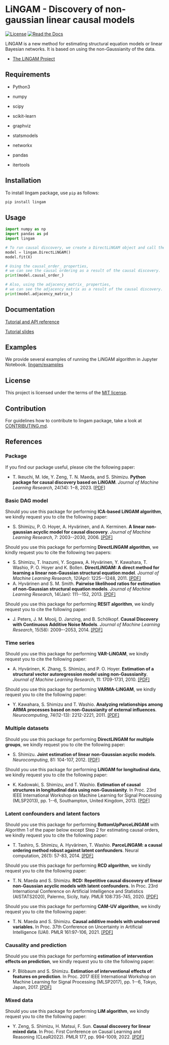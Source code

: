 # LiNGAM - Discovery of non-gaussian linear causal models

[![License](https://img.shields.io/badge/license-MIT-blue.svg)](https://github.com/cdt15/lingam/blob/master/LICENSE)
[![Read the Docs](https://readthedocs.org/projects/lingam/badge/?version=latest)](https://lingam.readthedocs.io/)

LiNGAM is a new method for estimating structural equation models or linear Bayesian networks. It is based on using the non-Gaussianity of the data.

* [The LiNGAM Project](https://sites.google.com/view/sshimizu06/lingam)

## Requirements

* Python3

* numpy

* scipy

* scikit-learn

* graphviz

* statsmodels

- networkx

- pandas

- itertools


## Installation

To install lingam package, use `pip` as follows:

```sh
pip install lingam
```

## Usage

```python
import numpy as np
import pandas as pd
import lingam

# To run causal discovery, we create a DirectLiNGAM object and call the fit method.
model = lingam.DirectLiNGAM()
model.fit(X)

# Using the causal_order_ properties, 
# we can see the causal ordering as a result of the causal discovery.
print(model.causal_order_)

# Also, using the adjacency_matrix_ properties, 
# we can see the adjacency matrix as a result of the causal discovery.
print(model.adjacency_matrix_)
```

## Documentation

[Tutorial and API reference](https://lingam.readthedocs.io/)

[Tutorial slides](https://speakerdeck.com/sshimizu2006/lingam-python-package)

## Examples

We provide several examples of running the LiNGAM algorithm in Jupyter Notebook.
 [lingam/examples](./examples)

## License

This project is licensed under the terms of the [MIT license](./LICENSE).

## Contribution

For guidelines how to contribute to lingam package, take a look at [CONTRIBUTING.md](./CONTRIBUTING.md).

## References

### Package

If you find our package useful, please cite the following paper:

* T. Ikeuchi, M. Ide, Y. Zeng, T. N. Maeda, and S. Shimizu. **Python package for causal discovery based on LiNGAM**. *Journal of Machine Learning Research*, 24(14): 1−8, 2023. [[PDF]](https://jmlr.org/papers/v24/21-0321.html)


### Basic DAG model

Should you use this package for performing **ICA-based LiNGAM algorithm**, we kindly request you to cite the following paper:

* S. Shimizu, P. O. Hoyer, A. Hyvärinen, and A. Kerminen. **A linear non-gaussian acyclic model for causal discovery**. *Journal of Machine Learning Research*, 7: 2003--2030, 2006. [[PDF]](http://www.jmlr.org/papers/volume7/shimizu06a/shimizu06a.pdf)

Should you use this package for performing **DirectLiNGAM algorithm**, we kindly request you to cite the following two papers:

* S. Shimizu, T. Inazumi, Y. Sogawa, A. Hyvärinen, Y. Kawahara, T. Washio, P. O. Hoyer and K. Bollen. **DirectLiNGAM: A direct method for learning a linear non-Gaussian structural equation model**. *Journal of Machine Learning Research*, 12(Apr): 1225--1248, 2011. [[PDF]](http://www.jmlr.org/papers/volume12/shimizu11a/shimizu11a.pdf)
* A. Hyvärinen and S. M. Smith. **Pairwise likelihood ratios for estimation of non-Gaussian structural equation models**. *Journal of Machine Learning Research*, 14(Jan): 111--152, 2013. [[PDF]](http://www.jmlr.org/papers/volume14/hyvarinen13a/hyvarinen13a.pdf)

Should you use this package for performing **RESIT algorithm**, we kindly request you to cite the following paper:

* J. Peters, J. M. Mooij, D. Janzing, and B. Schölkopf. **Causal Discovery with Continuous Additive Noise Models**. *Journal of Machine Learning Research*, 15(58): 2009--2053, 2014. [[PDF]](http://www.jmlr.org/papers/volume15/peters14a/peters14a.pdf)

### Time series

Should you use this package for performing **VAR-LiNGAM**, we kindly request you to cite the following paper:

* A. Hyvärinen, K. Zhang, S. Shimizu, and P. O. Hoyer. **Estimation of a structural vector autoregression model using non-Gaussianity**. *Journal of Machine Learning Research*, 11: 1709-1731, 2010. [[PDF]](http://www.jmlr.org/papers/volume11/hyvarinen10a/hyvarinen10a.pdf)

Should you use this package for performing **VARMA-LiNGAM**, we kindly request you to cite the following paper:

* Y. Kawahara, S. Shimizu and T. Washio. **Analyzing relationships among ARMA processes based on non-Gaussianity of external influences**. *Neurocomputing*, 74(12-13): 2212-2221, 2011. [[PDF]](http://dx.doi.org/10.1016/j.neucom.2011.02.008)


### Multiple datasets

Should you use this package for performing **DirectLiNGAM for multiple groups**, we kindly request you to cite the following paper:

* S. Shimizu. **Joint estimation of linear non-Gaussian acyclic models**. *Neurocomputing*, 81: 104-107, 2012. [[PDF]](http://dx.doi.org/10.1016/j.neucom.2011.11.005)

Should you use this package for performing **LiNGAM for longitudinal data**, we kindly request you to cite the following paper:

* K. Kadowaki, S. Shimizu, and T. Washio. **Estimation of causal structures in longitudinal data using non-Gaussianity**. In Proc. 23rd IEEE International Workshop on Machine Learning for Signal Processing (MLSP2013), pp. 1--6, Southampton, United Kingdom, 2013. [[PDF]](https://doi.org/10.1109/MLSP.2013.6661912)


### Latent confounders and latent factors

Should you use this package for performing **BottomUpParceLiNGAM** with Algorithm 1 of the paper below except Step 2 for estimating causal orders, we kindly request you to cite the following paper:

* T. Tashiro, S. Shimizu, A. Hyvärinen, T. Washio. **ParceLiNGAM: a causal ordering method robust against latent confounders**. Neural computation, 26(1): 57-83, 2014. [[PDF]](https://ieeexplore.ieee.org/abstract/document/6797648)

Should you use this package for performing **RCD algorithm**, we kindly request you to cite the following paper:

* T. N. Maeda and S. Shimizu. **RCD: Repetitive causal discovery of linear non-Gaussian acyclic models with latent confounders.** In Proc. 23rd International Conference on Artificial Intelligence and Statistics (AISTATS2020), Palermo, Sicily, Italy. PMLR  108:735-745, 2020. [[PDF]](http://proceedings.mlr.press/v108/maeda20a.html)

Should you use this package for performing **CAM-UV algorithm**, we kindly request you to cite the following paper:

* T. N. Maeda and S. Shimizu. **Causal additive models with unobserved variables.** In Proc. 37th Conference on Uncertainty in Artificial Intelligence (UAI). PMLR 161:97-106, 2021. [[PDF]](https://proceedings.mlr.press/v161/maeda21a.html)

### Causality and prediction

Should you use this package for performing **estimation of intervention effects on prediction**, we kindly request you to cite the following paper:

* P. Blöbaum and S. Shimizu. **Estimation of interventional effects of features on prediction**. In Proc. 2017 IEEE International Workshop on Machine Learning for Signal Processing (MLSP2017), pp. 1--6, Tokyo, Japan, 2017. [[PDF]](https://doi.org/10.1109/MLSP.2017.8168175)

### Mixed data

Should you use this package for performing **LiM algorithm**, we kindly request you to cite the following paper:

* Y. Zeng, S. Shimizu, H. Matsui, F. Sun. **Causal discovery for linear mixed data**. In Proc. First Conference on Causal Learning and Reasoning (CLeaR2022). PMLR 177, pp. 994-1009, 2022. [[PDF]](https://proceedings.mlr.press/v177/zeng22a.html)

  
